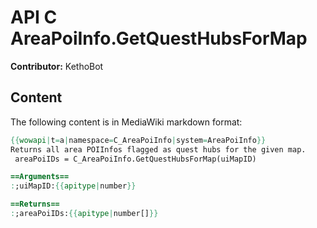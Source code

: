 # API C AreaPoiInfo.GetQuestHubsForMap

**Contributor:** KethoBot

## Content

The following content is in MediaWiki markdown format:

```mediawiki
{{wowapi|t=a|namespace=C_AreaPoiInfo|system=AreaPoiInfo}}
Returns all area POIInfos flagged as quest hubs for the given map.
 areaPoiIDs = C_AreaPoiInfo.GetQuestHubsForMap(uiMapID)

==Arguments==
:;uiMapID:{{apitype|number}}

==Returns==
:;areaPoiIDs:{{apitype|number[]}}
```